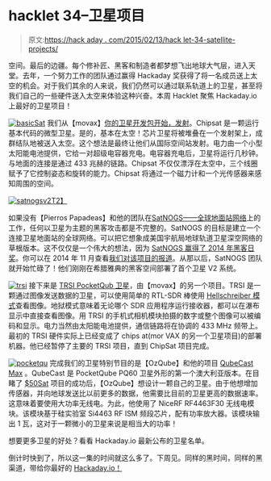 # hacklet 34–卫星项目

> 原文:[https://hack aday . com/2015/02/13/hack let-34-satellite-projects/](https://hackaday.com/2015/02/13/hacklet-34-satellite-projects/)

空间。最后的边疆。每个修补匠、黑客和制造者都梦想飞出地球大气层，进入天堂。去年，一个努力工作的团队通过赢得 Hackaday 奖获得了将一名成员送上太空的机会。对于我们其余的人来说，我们仍然可以通过联系轨道上的卫星，甚至将我们自己的一些硬件送入太空来体验这种兴奋。本周 Hacklet 聚焦 Hackaday.io 上最好的卫星项目！

[![basicSat](../Images/95a971b21225074578ff6e8e4f65aaf8.png)](http://hackaday.io/project/3612) 我们从【movax】[你的卫星开发包开始，发射](http://hackaday.io/project/3612)。Chipsat 是一颗运行基本代码的微型卫星。是的，基本在太空！芯片卫星将被堆叠在一个发射架上，成群结队地被送入太空。这个想法是最终让他们从国际空间站发射。电力由一个小型太阳能电池提供，它给一对超级电容器充电。电容器充电后，卫星将运行几秒钟。与地面的连接是通过 433 兆赫的链路。Chipsat 不仅仅漂浮在太空中，三个线圈赋予了它控制姿态和旋转的能力。Chipsat 将通过一个磁力计和一个光传感器来感知周围的空间。

[![satnogsv2](../Images/7a34341f4db4ef50ee5d948db4ff38cc.png)T2】](http://hackaday.io/project/1340)

如果没有【Pierros Papadeas】和他的团队在[SatNOGS——全球地面站网络](http://hackaday.io/project/1340)上的工作，任何以卫星为主题的黑客攻击都是不完整的。SatNOGS 的目标是建立一个连接卫星地面站的全球网络。可以把它想象成美国宇航局地球轨道卫星深空网络的草根版本。这不仅仅是一个伟大的想法，因为 [SatNOGS 赢得了 2014 年黑客日奖](http://hackaday.com/2014/11/13/satnogs-wins-the-2014-hackaday-prize/)。你可以在 2014 年 11 月查看[我们对该项目的报道](http://hackaday.com/2014/11/07/hackaday-prize-finalist-a-network-of-satellite-ground-stations/)。从那以后，SatNOGS 团队就开始忙碌了！他们刚刚在希腊雅典的黑客空间部署了首个卫星 V2 系统。

[![trsi](../Images/a6244126a989d5a86cd0c30c8e1b59bb.png)](http://hackaday.io/project/2915) 接下来是 [TRSI PocketQub 卫星](http://hackaday.io/project/2915)，由【movax】的另一个项目。TRSI 是一颗通过图像发送数据的卫星，可以使用简单的 RTL-SDR 棒使用 [Hellschreiber 模式](http://en.wikipedia.org/wiki/Hellschreiber)查看图像。地狱模式意味着无论哪个 SDR 应用程序运行接收器，都可以在瀑布显示中直接查看图像。用 TRSI 的手机式相机模块拍摄的数字或整个图像可以被编码和显示。电力当然由太阳能电池提供，通信链路将在协调的 433 MHz 频带上。最初的 TRSI 硬件实际上已经变成了 chips at(mor VAX 的另一个卫星项目)的部署机器。他已经暂停了主要的 TRSI 项目，直到 ChipSat 项目完成。

[![pocketqu](../Images/20535f1c1b4ede9c5509c9c3670f1732.png)](http://hackaday.io/project/1726) 完成我们的卫星特别节目的是【OzQube】和他的项目 [QubeCast Max](http://hackaday.io/project/1726) 。QubeCast 是 PocketQube PQ60 卫星外形的第一个澳大利亚版本。在目睹了 [$50Sat](http://www.50dollarsat.info/) 项目的成功后，【OzQube】想设计一颗自己的卫星。由于他想增加传感器，并向地球发送比以前更多的数据，他需要比目前的卫星更高的数据速率。这意味着要使用大功率无线电。为此，他使用了 NiceRF RF4463F30 无线电模块。该模块基于硅实验室 Si4463 RF ISM 频段芯片，配有功率放大器。该模块输出 1 瓦，这对于一颗微小的卫星来说是相当大的功率！

想要更多卫星的好处？看看 Hackaday.io 最新公布的卫星名单。

倒计时快到了，所以这一集的时间就这么多了。下周见。同样的黑时间，同样的黑渠道，带给你最好的 [Hackaday.io！](http://hackaday.io/)